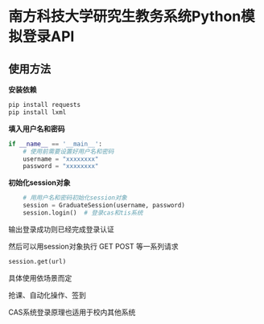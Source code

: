 # 南方科技大学研究生教务系统Python模拟登录API

## 使用方法

**安装依赖**

```py
pip install requests
pip install lxml
```

**填入用户名和密码**

```py
if __name__ == '__main__':
    # 使用前需要设置好用户名和密码
    username = "xxxxxxxx"
    password = "xxxxxxxx"
```

**初始化session对象**
```py
    # 用用户名和密码初始化session对象
    session = GraduateSession(username, password)
    session.login()  # 登录cas和tis系统
```

输出登录成功则已经完成登录认证


然后可以用session对象执行 GET POST 等一系列请求
```py
session.get(url)
```

具体使用依场景而定

抢课、自动化操作、签到

CAS系统登录原理也适用于校内其他系统
